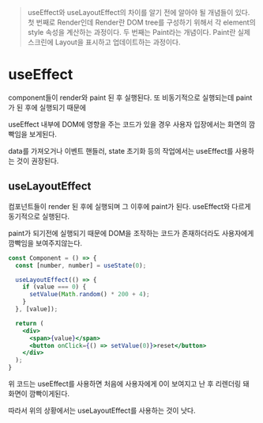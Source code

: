 > useEffect와 useLayoutEffect의 차이를 알기 전에 알아야 될 개념들이 있다.
> 첫 번째로 Render인데 Render란 DOM tree를 구성하기 위해서 각 element의 style 속성을 계산하는 과정이다.
> 두 번째는 Paint라는 개념이다. Paint란 실제 스크린에 Layout을 표시하고 업데이트하는 과정이다.

# useEffect
component들이 render와 paint 된 후 실행된다. 또 비동기적으로 실행되는데 paint가 된 후에 실행되기 때문에

useEffect 내부에 DOM에 영향을 주는 코드가 있을 경우 사용자 입장에서는 화면의 깜빡임을 보게된다.

data를 가져오거나 이벤트 핸들러, state 초기화 등의 작업에서는 useEffect를 사용하는 것이 권장된다.

## useLayoutEffect
컴포넌트들이 render 된 후에 실행되며 그 이후에 paint가 된다. useEffect와 다르게 동기적으로 실행된다.

paint가 되기전에 실행되기 때문에 DOM을 조작하는 코드가 존재하더라도 사용자에게 깜빡임을 보여주지않는다.
```jsx
const Component = () => {
  const [number, number] = useState(0);

  useLayoutEffect(() => {
    if (value === 0) {
      setValue(Math.random() * 200 + 4);
    }
  }, [value]);

  return (
    <div>
      <span>{value}</span>
      <button onClick={() => setValue(0)}>reset</button>
    </div>
  );
}
```
위 코드는 useEffect를 사용하면 처음에 사용자에게 0이 보여지고 난 후 리렌더링 돼 화면이 깜빡이게된다.

따라서 위의 상황에서는 useLayoutEffect를 사용하는 것이 낫다.
